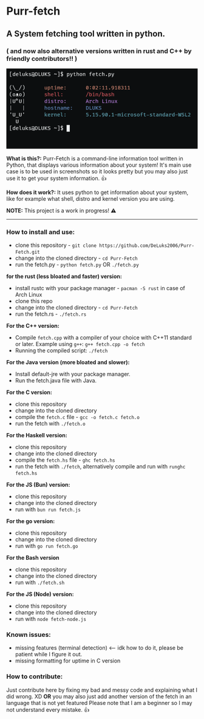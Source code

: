 # Purr-fetch

## A System fetching tool written in python.

### ( and now also alternative versions written in rust and C++ by friendly contributors!! )

![](https://github.com/DeLuks2006/Purr-Fetch/blob/main/Screen-from-WSL.png)

**What is this?:** Purr-Fetch is a command-line information tool written in Python, that displays various information about your system! It's main use case is to be used in screenshots so it looks pretty but you may also just use it to get your system information. 👍

**How does it work?:** It uses python to get information about your system, like for example what shell, distro and kernel version you are using.

**NOTE:** This project is a work in progress! ⚠️

---

### How to install and use:

- clone this repository - `git clone https://github.com/DeLuks2006/Purr-Fetch.git`
- change into the cloned directory - `cd Purr-Fetch`
- run the fetch.py - `python fetch.py` OR `./fetch.py`

**for the rust (less bloated and faster) version:**

- install rustc with your package manager - `pacman -S rust` in case of Arch Linux
- clone this repo
- change into the cloned directory - `cd Purr-Fetch`
- run the fetch.rs - `./fetch.rs`

**For the C++ version:**

- Compile `fetch.cpp` with a compiler of your choice with C++11 standard or later.
  Example using `g++`: `g++ fetch.cpp -o fetch`
- Running the compiled script:
  `./fetch`

**For the Java version (more bloated and slower):**

- Install default-jre with your package manager.
- Run the fetch.java file with Java.

**For the C version:**

- clone this repository
- change into the cloned directory
- compile the `fetch.c` file - `gcc -o fetch.c fetch.o`
- run the fetch with `./fetch.o`

**For the Haskell version:**

- clone this repository
- change into the cloned directory
- compile the `fetch.hs` file - `ghc fetch.hs`
- run the fetch with `./fetch`, alternatively compile and run with `runghc fetch.hs`

**For the JS (Bun) version:**

- clone this repository
- change into the cloned directory
- run with `bun run fetch.js`

**For the go version:**

- clone this repository
- change into the cloned directory
- run with `go run fetch.go`

**For the Bash version**

- clone this repository
- change into the cloned directory
- run with `./fetch.sh`

**For the JS (Node) version:**

- clone this repository
- change into the cloned directory
- run with `node fetch-node.js`

### Known issues:

- missing features (terminal detection) <-- idk how to do it, please be patient while I figure it out.
- missing formatting for uptime in C version

### How to contribute:

Just contribute here by fixing my bad and messy code and explaining what I did wrong. XD
**OR** you may also just add another version of the fetch in an language that is not yet featured
Please note that I am a beginner so I may not understand every mistake. 👍
